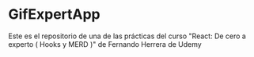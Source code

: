 # GifExpertApp

Este es el repositorio de una de las prácticas del curso "React: De cero a experto ( Hooks y MERD )" de Fernando Herrera de Udemy
